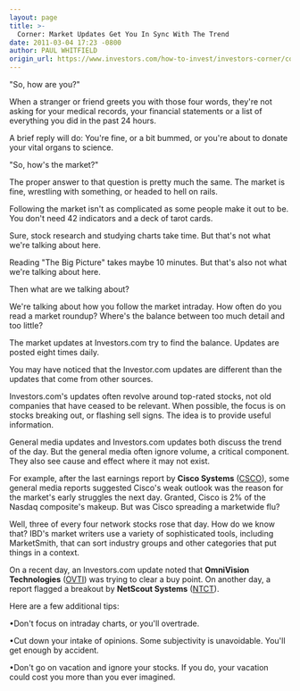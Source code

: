 ```yaml
---
layout: page
title: >-
  Corner: Market Updates Get You In Sync With The Trend
date: 2011-03-04 17:23 -0800
author: PAUL WHITFIELD
origin_url: https://www.investors.com/how-to-invest/investors-corner/corner-market-updates-get-you-in-sync-with-the-trend/
---
```


"So, how are you?"

When a stranger or friend greets you with those four words, they're not asking for your medical records, your financial statements or a list of everything you did in the past 24 hours.

A brief reply will do: You're fine, or a bit bummed, or you're about to donate your vital organs to science.

"So, how's the market?"

The proper answer to that question is pretty much the same. The market is fine, wrestling with something, or headed to hell on rails.

Following the market isn't as complicated as some people make it out to be. You don't need 42 indicators and a deck of tarot cards.

Sure, stock research and studying charts take time. But that's not what we're talking about here.

Reading "The Big Picture" takes maybe 10 minutes. But that's also not what we're talking about here.

Then what are we talking about?

We're talking about how you follow the market intraday. How often do you read a market roundup? Where's the balance between too much detail and too little?

The market updates at Investors.com try to find the balance. Updates are posted eight times daily.

You may have noticed that the Investor.com updates are different than the updates that come from other sources.

Investors.com's updates often revolve around top-rated stocks, not old companies that have ceased to be relevant. When possible, the focus is on stocks breaking out, or flashing sell signs. The idea is to provide useful information.

General media updates and Investors.com updates both discuss the trend of the day. But the general media often ignore volume, a critical component. They also see cause and effect where it may not exist.

For example, after the last earnings report by **Cisco Systems** ([CSCO](https://research.investors.com/quote.aspx?symbol=CSCO)), some general media reports suggested Cisco's weak outlook was the reason for the market's early struggles the next day. Granted, Cisco is 2% of the Nasdaq composite's makeup. But was Cisco spreading a marketwide flu?

Well, three of every four network stocks rose that day. How do we know that? IBD's market writers use a variety of sophisticated tools, including MarketSmith, that can sort industry groups and other categories that put things in a context.

On a recent day, an Investors.com update noted that **OmniVision Technologies** ([OVTI](https://research.investors.com/quote.aspx?symbol=OVTI)) was trying to clear a buy point. On another day, a report flagged a breakout by **NetScout Systems** ([NTCT](https://research.investors.com/quote.aspx?symbol=NTCT)).

Here are a few additional tips:

•Don't focus on intraday charts, or you'll overtrade.

•Cut down your intake of opinions. Some subjectivity is unavoidable. You'll get enough by accident.

•Don't go on vacation and ignore your stocks. If you do, your vacation could cost you more than you ever imagined.
